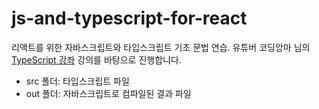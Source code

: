 # js-and-typescript-for-react

리액트를 위한 자바스크립트와 타입스크립트 기초 문법 연습.
유튜버 코딩앙마 님의 [TypeScript 강좌](https://youtube.com/playlist?list=PLZKTXPmaJk8KhKQ_BILr1JKCJbR0EGlx0) 강의를 바탕으로 진행합니다.

- src 폴더: 타입스크립트 파일
- out 폴더: 자바스크립트로 컴파일된 결과 파일
